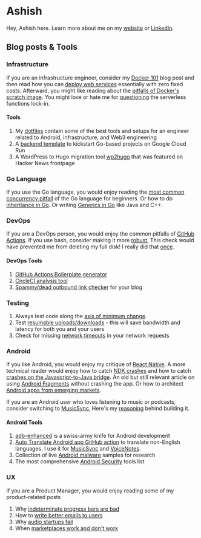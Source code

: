 # Ashish

Hey, Ashish here. Learn more about me on my [website](https://ashishb.net/about/) or [LinkedIn](https://www.linkedin.com/in/ashish-b/).

## Blog posts & Tools

### Infrastructure

If you are an infrastructure engineer, consider my [Docker 101](https://ashishb.net/tech/docker-101-a-basic-web-server-displaying-hello-world/) blog post and then read how you can [deploy web services](https://ashishb.net/tech/how-to-deploy-side-projects-as-web-services-for-free) essentially with zero fixed costs. Afterward, you might like reading about the [pitfalls of Docker's scratch image](https://ashishb.net/all/docker-be-careful-about-the-scratch-image/). You might love or hate me for [questioning](https://ashishb.net/all/some-thoughts-on-low-code/) the serverless functions lock-in.

#### Tools

1. My [dotfiles](https://github.com/ashishb/dotfiles) contain some of the best tools and setups for an engineer related to Android, infrastructure, and Web3 engineering
1. A [backend template](https://github.com/ashishb/golang-template-repo) to kickstart Go-based projects on Google Cloud Run
1. A WordPress to Hugo migration tool [wp2hugo](https://github.com/ashishb/wp2hugo) that was featured on Hacker News frontpage

### Go Language

If you use the Go language, you would enjoy reading the [most common concurrency pitfall](https://ashishb.net/all/go-language-concurrency-and-an-easy-pitfall/) of the Go language for beginners. Or how to do [inheritance in Go](https://ashishb.net/all/inheritance-in-go-language/). Or writing [Generics in Go](https://ashishb.net/all/generics-in-go/) like Java and C++.

### DevOps

If you are a DevOps person, you would enjoy the common pitfalls of [GitHub Actions](https://ashishb.net/tech/common-pitfalls-of-github-actions/). If you use bash, consider making it more [robust](https://ashishb.net/all/the-first-two-statements-of-your-bash-script-should-be/), This check would have prevented me from deleting my full disk! I really did that [once](https://ashishb.net/tech/my-rm-rf-moment/).

#### DevOps Tools

1. [GitHub Actions Boilerplate generator](https://github.com/ashishb/gabo)
1. [CircleCI analysis tool](https://github.com/ashishb/citool/)
1. [Spammy/dead outbound link checker](https://github.com/ashishb/outbound-link-checker) for your blog

### Testing

1. Always test code along the [axis of minimum change](https://ashishb.net/all/bad-and-good-ways-to-write-automated-tests/).
1. Test [resumable uploads/downloads](https://ashishb.net/all/testing-resumable-uploads/) - this will save bandwidth and latency for both you and your users
1. Check for missing [network timeouts](https://ashishb.net/all/infinite-network-timeouts-in-java-and-go/) in your network requests

### Android

If you like Android, you would enjoy my critique of [React Native](https://ashishb.net/all/react-native/). A more technical reader would enjoy how to catch [NDK crashes](https://ashishb.net/all/android-catching-ndk-crashes/) and how to catch [crashes on the Javascript-to-Java bridge](https://ashishb.net/tech/cross-language-bridge-error-handling-js-to-java-example/). An old but still relevant article on using [Android Fragments](https://ashishb.net/all/android-fragment-related-pitfalls-and-how-to-avoid-them/) without crashing the app. Or how to architect [Android apps from emerging markets](https://ashishb.net/tech/architecting-android-apps-for-emerging-markets/).

If you are an Android user who loves listening to music or podcasts, consider switching to [MusicSync](https://musicsync.ashishb.net/), Here's my [reasoning](https://ashishb.net/all/why-i-built-an-alternative-to-google-play-music/) behind building it.

#### Android Tools

1. [adb-enhanced](https://github.com/ashishb/adb-enhanced) is a swiss-army knife for Android development
1. [Auto Translate Android app GitHub action](https://github.com/ashishb/android-auto-translate) to translate non-English languages. I use it for [MusicSync](https://musicsync.ashishb.net/) and [VoiceNotes](https://play.google.com/store/apps/details?id=net.ashishb.voicenotes).
1. Collection of live [Android malware](https://github.com/ashishb/android-malware) samples for research
1. The most comprehensive [Android Security](https://github.com/ashishb/android-security-awesome) tools list

### UX

If you are a Product Manager, you would enjoy reading some of my product-related posts

1. Why [indeterminate progress bars are bad](https://ashishb.net/all/indeterminate-progress-bar-is-an-inferior-ux-design/)
1. How to [write better emails to users](https://ashishb.net/tech/startup-founders-how-not-to-write-an-email/)
1. Why [audio startups fail](https://ashishb.net/tech/consumer-internet-why-audio-cant-be-as-big-as-text-photos-and-videos/)
1. When [marketplaces work and don't work](https://ashishb.net/all/when-marketplaces-work-and-when-they-dont/)
